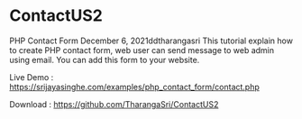 # ContactUS2
PHP Contact Form
December 6, 2021ddtharangasri
This tutorial explain how to create PHP contact form, web user can send message to web admin using email. You can add this form to your website.

Live Demo : https://srijayasinghe.com/examples/php_contact_form/contact.php

Download : https://github.com/TharangaSri/ContactUS2
